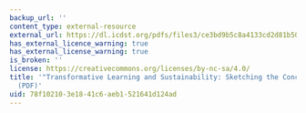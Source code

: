 ```yaml
---
backup_url: ''
content_type: external-resource
external_url: https://dl.icdst.org/pdfs/files3/ce3bd9b5c8a4133cd2d81b507badbd85.pdf
has_external_licence_warning: true
has_external_license_warning: true
is_broken: ''
license: https://creativecommons.org/licenses/by-nc-sa/4.0/
title: '"Transformative Learning and Sustainability: Sketching the Conceptual Ground"
  (PDF)'
uid: 78f10210-3e18-41c6-aeb1-521641d124ad
---
```


